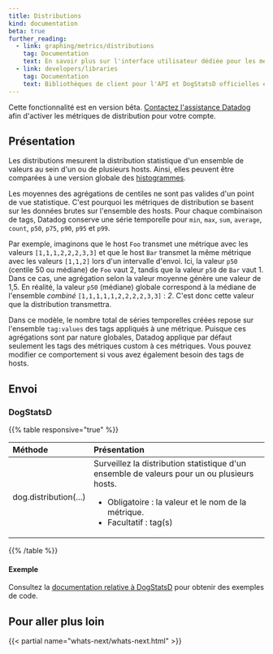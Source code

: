 ```yaml
---
title: Distributions
kind: documentation
beta: true
further_reading:
  - link: graphing/metrics/distributions
    tag: Documentation
    text: En savoir plus sur l'interface utilisateur dédiée pour les métriques de distribution
  - link: developers/libraries
    tag: Documentation
    text: Bibliothèques de client pour l'API et DogStatsD officielles et entretenues par la communauté
---
```

<div class="alert alert-warning">
Cette fonctionnalité est en version bêta. <a href="/help">Contactez l'assistance Datadog</a> afin d'activer les métriques de distribution pour votre compte.
</div>

## Présentation

Les distributions mesurent la distribution statistique d'un ensemble de valeurs au sein d'un ou de plusieurs hosts. Ainsi, elles peuvent être comparées à une version globale des [histogrammes][1].

Les moyennes des agrégations de centiles ne sont pas valides d'un point de vue statistique. C'est pourquoi les métriques de distribution se basent sur les données brutes sur l'ensemble des hosts. Pour chaque combinaison de tags, Datadog conserve une série temporelle pour `min`, `max`, `sum`, `average`, `count`, `p50`, `p75`, `p90`, `p95` et `p99`.

Par exemple, imaginons que le host `Foo` transmet une métrique avec les valeurs `[1,1,1,2,2,2,3,3]` et que le host `Bar` transmet la même métrique avec les valeurs `[1,1,2]` lors d'un intervalle d'envoi. Ici, la valeur `p50` (centile 50 ou médiane) de `Foo` vaut 2, tandis que la valeur `p50` de `Bar` vaut 1. Dans ce cas, une agrégation selon la valeur moyenne génère une valeur de 1,5. En réalité, la valeur `p50` (médiane) globale correspond à la médiane de l'ensemble *combiné* `[1,1,1,1,1,2,2,2,2,3,3]` : *2*. C'est donc cette valeur que la distribution transmettra.

Dans ce modèle, le nombre total de séries temporelles créées repose sur l'ensemble `tag:values` des tags appliqués à une métrique. Puisque ces agrégations sont par nature globales, Datadog applique par défaut seulement les tags des métriques custom à ces métriques. Vous pouvez modifier ce comportement si vous avez également besoin des tags de hosts.

## Envoi

### DogStatsD

{{% table responsive="true" %}}

| Méthode | Présentation |
| :----- | :------- |
| dog.distribution(...) | Surveillez la distribution statistique d'un ensemble de valeurs pour un ou plusieurs hosts.<ul><li>Obligatoire : la valeur et le nom de la métrique.</li><li>Facultatif : tag(s)</li></ul> |
{{% /table %}}

#### Exemple

Consultez la [documentation relative à DogStatsD][2] pour obtenir des exemples de code.

## Pour aller plus loin

{{< partial name="whats-next/whats-next.html" >}}

[1]: /fr/developers/metrics/histograms
[2]: /fr/developers/dogstatsd/data_types#distributions
